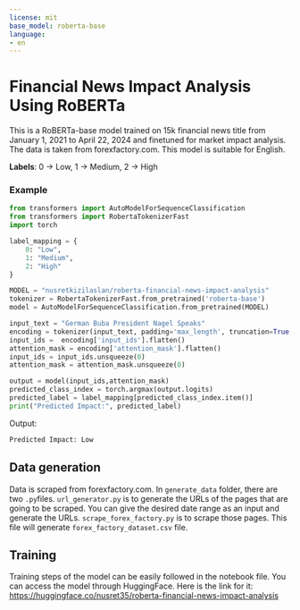 ```yaml
---
license: mit
base_model: roberta-base
language:
- en
---
```


# Financial News Impact Analysis Using RoBERTa

This is a RoBERTa-base model trained on 15k financial news title from January 1, 2021 to April 22, 2024 and finetuned for market impact analysis. The data is taken from forexfactory.com. This model is suitable for English.

**Labels**: 0 -> Low, 1 -> Medium, 2 -> High

### Example

```python
from transformers import AutoModelForSequenceClassification
from transformers import RobertaTokenizerFast
import torch

label_mapping = {
    0: "Low",
    1: "Medium",
    2: "High"
}

MODEL = "nusretkizilaslan/roberta-financial-news-impact-analysis"
tokenizer = RobertaTokenizerFast.from_pretrained('roberta-base')
model = AutoModelForSequenceClassification.from_pretrained(MODEL)

input_text = "German Buba President Nagel Speaks"
encoding = tokenizer(input_text, padding='max_length', truncation=True, max_length=128, return_tensors='pt')
input_ids =  encoding['input_ids'].flatten()
attention_mask = encoding['attention_mask'].flatten()
input_ids = input_ids.unsqueeze(0)
attention_mask = attention_mask.unsqueeze(0)

output = model(input_ids,attention_mask)
predicted_class_index = torch.argmax(output.logits)
predicted_label = label_mapping[predicted_class_index.item()]
print("Predicted Impact:", predicted_label)

```

Output:

```bash
Predicted Impact: Low
```

## Data generation

Data is scraped from forexfactory.com. In `generate_data` folder, there are two `.py`files. `url_generator.py` is to generate the URLs of the pages that are going to be scraped. You can give the desired date range as an input and generate the URLs. `scrape_forex_factory.py` is to scrape those pages. This file will generate `forex_factory_dataset.csv` file. 

## Training

Training steps of the model can be easily followed in the notebook file. You can access the model through HuggingFace. Here is the link for it: https://huggingface.co/nusret35/roberta-financial-news-impact-analysis

